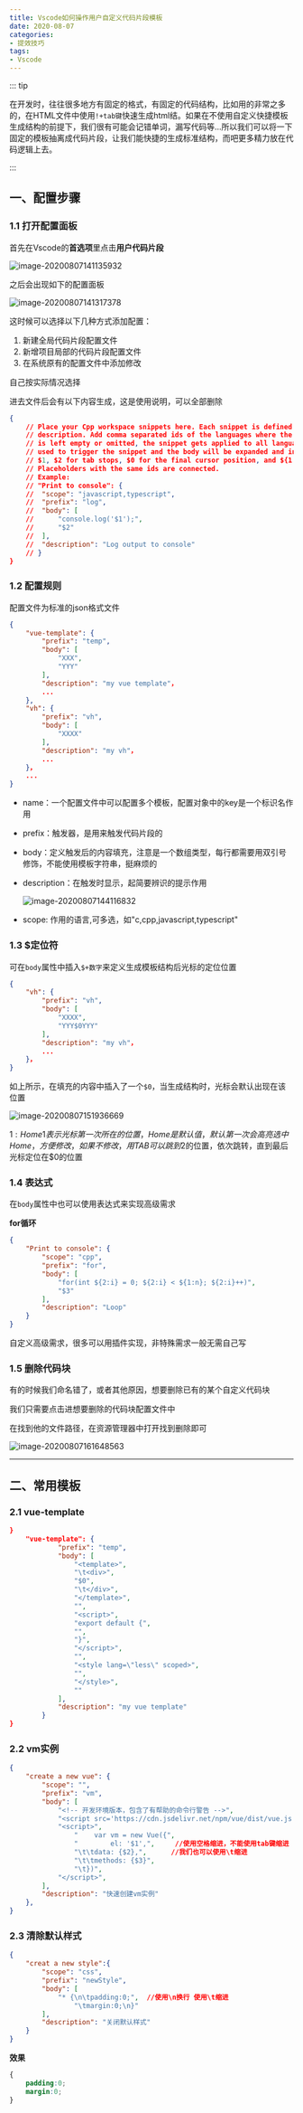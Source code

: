 ```yaml
---
title: Vscode如何操作用户自定义代码片段模板
date: 2020-08-07
categories: 
- 提效技巧
tags: 
- Vscode
---
```


::: tip

在开发时，往往很多地方有固定的格式，有固定的代码结构，比如用的非常之多的，在HTML文件中使用`!+tab键`快速生成html结。如果在不使用自定义快捷模板生成结构的前提下，我们很有可能会记错单词，漏写代码等...所以我们可以将一下固定的模板抽离成代码片段，让我们能快捷的生成标准结构，而吧更多精力放在代码逻辑上去。

:::



## 一、配置步骤

### 1.1 打开配置面板

首先在Vscode的**首选项**里点击**用户代码片段**

![image-20200807141135932](https://oss.yitian2019.cn/img/image-20200807141135932.png)

之后会出现如下的配置面板

![image-20200807141317378](https://oss.yitian2019.cn/img/image-20200807141317378.png)

这时候可以选择以下几种方式添加配置：

1. 新建全局代码片段配置文件
2. 新增项目局部的代码片段配置文件
3. 在系统原有的配置文件中添加修改

自己按实际情况选择

进去文件后会有以下内容生成，这是使用说明，可以全部删除

```json
{
	// Place your Cpp workspace snippets here. Each snippet is defined under a snippet name and has a scope, prefix, body and 
	// description. Add comma separated ids of the languages where the snippet is applicable in the scope field. If scope 
	// is left empty or omitted, the snippet gets applied to all languages. The prefix is what is 
	// used to trigger the snippet and the body will be expanded and inserted. Possible variables are: 
	// $1, $2 for tab stops, $0 for the final cursor position, and ${1:label}, ${2:another} for placeholders. 
	// Placeholders with the same ids are connected.
	// Example:
	// "Print to console": {
	// 	"scope": "javascript,typescript",
	// 	"prefix": "log",
	// 	"body": [
	// 		"console.log('$1');",
	// 		"$2"
	// 	],
	// 	"description": "Log output to console"
	// }
}
```





### 1.2 配置规则

配置文件为标准的json格式文件

```json
{
    "vue-template": {
		"prefix": "temp",
		"body": [
            "XXX",
            "YYY"
		],
		"description": "my vue template"，
        ...
	},
    "vh": {
		"prefix": "vh",
		"body": [
			"XXXX"
		],
		"description": "my vh"，
        ...
	}，
    ...
}
```

- name：一个配置文件中可以配置多个模板，配置对象中的key是一个标识名作用

- prefix：触发器，是用来触发代码片段的

- body：定义触发后的内容填充，注意是一个数组类型，每行都需要用双引号修饰，不能使用模板字符串，挺麻烦的

- description：在触发时显示，起简要辨识的提示作用

  ![image-20200807144116832](https://oss.yitian2019.cn/img/image-20200807144116832.png)

- scope:   作用的语言,可多选，如"c,cpp,javascript,typescript"



### 1.3 $定位符

可在`body`属性中插入`$+数字`来定义生成模板结构后光标的定位位置

```json
{
    "vh": {
		"prefix": "vh",
		"body": [
			"XXXX",
            "YYY$0YYY"
		],
		"description": "my vh"，
        ...
	}，
}
```

如上所示，在填充的内容中插入了一个`$0`，当生成结构时，光标会默认出现在该位置

![image-20200807151936669](https://oss.yitian2019.cn/img/image-20200807151936669.png)

${1:Home}  1表示光标第一次所在的位置，Home是默认值，默认第一次会高亮选中Home，方便修改，如果不修改，用TAB可以跳到$2的位置，依次跳转，直到最后光标定位在$0的位置



### 1.4 表达式

在`body`属性中也可以使用表达式来实现高级需求

**for循环**

```json
{
	"Print to console": {
		"scope": "cpp",
		"prefix": "for",
		"body": [
			"for(int ${2:i} = 0; ${2:i} < ${1:n}; ${2:i}++)",
			"$3"
		],
		"description": "Loop"
	}
}
```

自定义高级需求，很多可以用插件实现，非特殊需求一般无需自己写



### 1.5 删除代码块

有的时候我们命名错了，或者其他原因，想要删除已有的某个自定义代码块

我们只需要点击进想要删除的代码块配置文件中

在找到他的文件路径，在资源管理器中打开找到删除即可

![image-20200807161648563](https://oss.yitian2019.cn/img/image-20200807161648563.png)

----



## 二、常用模板

### 2.1 vue-template

```json
}
    "vue-template": {
            "prefix": "temp",
            "body": [
                "<template>",
                "\t<div>",
                "$0",
                "\t</div>",
                "</template>",
                "",
                "<script>",
                "export default {",
                "",
                "}",
                "</script>",
                "",
                "<style lang=\"less\" scoped>",
                "",
                "</style>",
                ""
            ],
            "description": "my vue template"
        }
}
```



### 2.2 vm实例

```json
{
    "create a new vue": {
        "scope": "",  
		"prefix": "vm",
		"body": [
			"<!-- 开发环境版本，包含了有帮助的命令行警告 -->",
			"<script src='https://cdn.jsdelivr.net/npm/vue/dist/vue.js '></script>",
			"<script>",
				"    var vm = new Vue({",
				"        el: '$1',",     //使用空格缩进，不能使用tab键缩进
				"\t\tdata: {$2},",      //我们也可以使用\t缩进
				"\t\tmethods: {$3}",
				"\t})",
			"</script>",
		],
		"description": "快速创建vm实例"
	},
}
```



### 2.3 清除默认样式

```json
{
    "creat a new style":{  
		"scope": "css",  
		"prefix": "newStyle", 
		"body": [              
			"* {\n\tpadding:0;",  //使用\n换行 使用\t缩进
				"\tmargin:0;\n}"
		],
		"description": "关闭默认样式" 
	}
}
```

**效果**

```css
{
    padding:0;
    margin:0;
}
```



